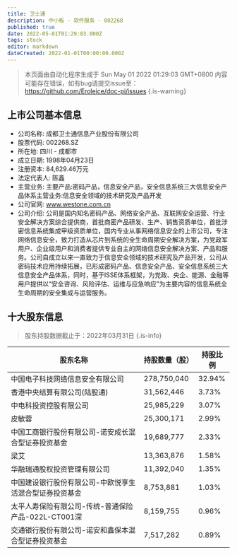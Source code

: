 ```yaml
---
title: 卫士通
description: 中小板 - 软件服务 - 002268
published: true
date: 2022-05-01T01:29:03.000Z
tags: stock
editor: markdown
dateCreated: 2022-01-01T00:00:00.000Z
---
```


> 本页面由自动化程序生成于 Sun May 01 2022 01:29:03 GMT+0800
> 内容可能存在错误，如有bug请提交issue至：https://github.com/Eroleice/doc-pi/issues
{.is-warning}

## 上市公司基本信息
- 公司名称: 成都卫士通信息产业股份有限公司
- 股票代码: 002268.SZ
- 所在地: 四川 - 成都市
- 成立日期: 1998年04月23日
- 注册资本: 84,629.46万元
- 法定代表人: 陈鑫
- 主营业务: 主要产品:密码产品，信息安全产品，安全信息系统三大信息安全产品体系主营业务:信息安全领域的技术研究及产品开发
- 公司官网: www.westone.com.cn
- 公司介绍: 公司是国内知名密码产品、网络安全产品、互联网安全运营、行业安全解决方案综合提供商，首批商密产品研发、生产、销售资质单位，首批涉密信息系统集成甲级资质单位，国内专业从事网络信息安全的上市公司，专注网络信息安全，致力打造从芯片到系统的全生命周期安全解决方案，为党政军用户、企业级用户和消费者提供专业自主的网络信息安全解决方案、产品和服务。公司自成立以来一直致力于信息安全领域的技术研究及产品开发，公司从密码技术应用持续拓展，已形成密码产品、信息安全产品、安全信息系统三大信息安全产品体系，同时，基于ISSE体系框架，为党政、央企、能源、金融等用户提供以“安全咨询、风险评估、运维与应急响应”为主要内容的信息系统全生命周期的安全集成与运营服务。


## 十大股东信息
> 股东持股数据截止于：2022年03月31日
{.is-info}

| 股东名称 | 持股数量（股） | 持股比例 |
| --- | --- | --- |
| 中国电子科技网络信息安全有限公司 | 278,750,040 | 32.94% |
| 香港中央结算有限公司(陆股通) | 31,562,446 | 3.73% |
| 中电科投资控股有限公司 | 25,985,229 | 3.07% |
| 皮敏蓉 | 25,300,171 | 2.99% |
| 中国工商银行股份有限公司-诺安成长混合型证券投资基金 | 19,689,777 | 2.33% |
| 梁艾 | 13,363,876 | 1.58% |
| 华融瑞通股权投资管理有限公司 | 11,392,040 | 1.35% |
| 中国建设银行股份有限公司-中欧悦享生活混合型证券投资基金 | 8,753,881 | 1.03% |
| 太平人寿保险有限公司-传统-普通保险产品-022L-CT001深 | 8,159,755 | 0.96% |
| 交通银行股份有限公司-诺安和鑫保本混合型证券投资基金 | 7,517,282 | 0.89% |




